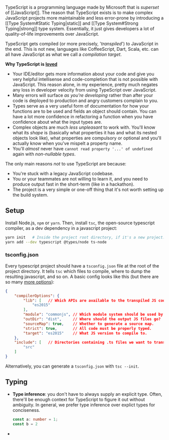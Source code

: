 TypeScript is a programming language made by Microsoft that is *superset* of [[JavaScript]]. The reason that TypeScript exists is to make complex JavaScript projects more maintainable and less error-prone by introducing a [[Type System#Static Typing|static]] and [[Type System#Strong Typing|strong]] type system. Essentially, it just gives developers a lot of quality-of-life improvements over JavaScript.

TypeScript gets compiled (or more precisely, '*transpiled*') to JavaScript in the end. This is not new, languages like CoffeeScript, Dart, Scala, etc. can all have JavaScript as what we call a *compilation target*.

**Why TypeScript is [loved](https://survey.stackoverflow.co/2022/#most-loved-dreaded-and-wanted-language-love-dread)**
- Your IDE/editor gets more information about your code and give you very helpful intellisense and code-completion that is not possible with JavaScript. This reason alone, in my experience, pretty much negates any loss in developer velocity from using TypeScript over JavaScript.
- Many errors will surface *as you're developing* rather than after your code is deployed to production and angry customers complain to you.
- Types serve as a very useful form of documentation for how your functions are to be used and fields an object should contain. You can have a lot more confidence in refactoring a function when you have confidence about what the input types are.
- Complex objects are much *less unpleasant* to work with. You'll know what its *shape* is (basically what properties it has and what its nested objects look like), what properties are compulsory or optional and you'll actually know when you've mispelt a property name.
- You'll *almost* never have `cannot read property '...' of undefined` again with *non-nullable types*.

The only main reasons *not* to use TypeScript are because:
- You're stuck with a legacy JavaScript codebase.
- You or your teammates are not willing to learn it, and you need to produce output fast in the short-term (like in a hackathon).
- The project is a very simple or one-off thing that it's not worth setting up the build system.

## Setup
Install Node.js, `npm` or `yarn`. Then, install `tsc`, the open-source typescript compiler, as a dev dependency in a javascript project:
```bash
yarn init   # Inside the project root directory, if it's a new project.
yarn add --dev typescript @types/node ts-node
```
### tsconfig.json
Every typescript project should have a `tsconfig.json` file at the root of the project directory. It tells `tsc` which files to compile, where to dump the resulting javascript, and so on. A basic config looks like this (but there are so many [more options](https://www.typescriptlang.org/tsconfig)):
```json
{
	"compilerOptions": {
		"lib": [   // Which APIs are available to the transpiled JS code? Eg. es2015 has Function.prototype.bind, etc.
			"es2015"
		],
		"module": "commonjs", // Which module system should be used by the transpiled JS code?
		"outDir": "dist",     // Where should the output JS files go?
		"sourceMap": true,    // Whether to generate a source map.
		"strict": true,       // All code must be properly typed.
		"target": "es2015"    // What JS version to compile to.
	},
	"include": [   // Directories containing .ts files we want to transpile.
		"src"
	]
}
```
Alternatively, you can generate a `tsconfig.json` with `tsc --init`.

## Typing

- **Type inference**: you don't have to always supply an explicit type. Often, there'll be enough context for TypeScript to figure it out without ambiguity. In general, we prefer type inference over explict types for conciseness.
	```typescript
	const a: number = 1;	
	const b = 2
	```
- 







